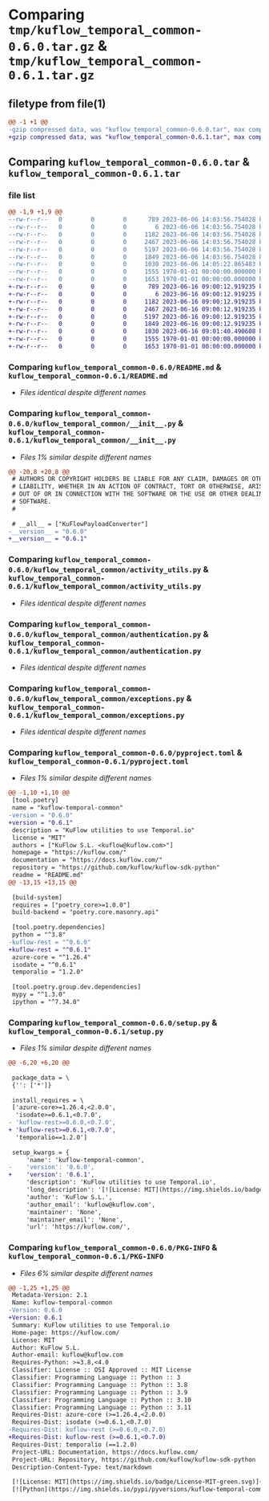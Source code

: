 # Comparing `tmp/kuflow_temporal_common-0.6.0.tar.gz` & `tmp/kuflow_temporal_common-0.6.1.tar.gz`

## filetype from file(1)

```diff
@@ -1 +1 @@
-gzip compressed data, was "kuflow_temporal_common-0.6.0.tar", max compression
+gzip compressed data, was "kuflow_temporal_common-0.6.1.tar", max compression
```

## Comparing `kuflow_temporal_common-0.6.0.tar` & `kuflow_temporal_common-0.6.1.tar`

### file list

```diff
@@ -1,9 +1,9 @@
--rw-r--r--   0        0        0      789 2023-06-06 14:03:56.754028 kuflow_temporal_common-0.6.0/README.md
--rw-r--r--   0        0        0        6 2023-06-06 14:03:56.754028 kuflow_temporal_common-0.6.0/VERSION
--rw-r--r--   0        0        0     1182 2023-06-06 14:03:56.754028 kuflow_temporal_common-0.6.0/kuflow_temporal_common/__init__.py
--rw-r--r--   0        0        0     2467 2023-06-06 14:03:56.754028 kuflow_temporal_common-0.6.0/kuflow_temporal_common/activity_utils.py
--rw-r--r--   0        0        0     5197 2023-06-06 14:03:56.754028 kuflow_temporal_common-0.6.0/kuflow_temporal_common/authentication.py
--rw-r--r--   0        0        0     1849 2023-06-06 14:03:56.754028 kuflow_temporal_common-0.6.0/kuflow_temporal_common/exceptions.py
--rw-r--r--   0        0        0     1030 2023-06-06 14:05:22.865483 kuflow_temporal_common-0.6.0/pyproject.toml
--rw-r--r--   0        0        0     1555 1970-01-01 00:00:00.000000 kuflow_temporal_common-0.6.0/setup.py
--rw-r--r--   0        0        0     1653 1970-01-01 00:00:00.000000 kuflow_temporal_common-0.6.0/PKG-INFO
+-rw-r--r--   0        0        0      789 2023-06-16 09:00:12.919235 kuflow_temporal_common-0.6.1/README.md
+-rw-r--r--   0        0        0        6 2023-06-16 09:00:12.919235 kuflow_temporal_common-0.6.1/VERSION
+-rw-r--r--   0        0        0     1182 2023-06-16 09:00:12.919235 kuflow_temporal_common-0.6.1/kuflow_temporal_common/__init__.py
+-rw-r--r--   0        0        0     2467 2023-06-16 09:00:12.919235 kuflow_temporal_common-0.6.1/kuflow_temporal_common/activity_utils.py
+-rw-r--r--   0        0        0     5197 2023-06-16 09:00:12.919235 kuflow_temporal_common-0.6.1/kuflow_temporal_common/authentication.py
+-rw-r--r--   0        0        0     1849 2023-06-16 09:00:12.919235 kuflow_temporal_common-0.6.1/kuflow_temporal_common/exceptions.py
+-rw-r--r--   0        0        0     1030 2023-06-16 09:01:40.490608 kuflow_temporal_common-0.6.1/pyproject.toml
+-rw-r--r--   0        0        0     1555 1970-01-01 00:00:00.000000 kuflow_temporal_common-0.6.1/setup.py
+-rw-r--r--   0        0        0     1653 1970-01-01 00:00:00.000000 kuflow_temporal_common-0.6.1/PKG-INFO
```

### Comparing `kuflow_temporal_common-0.6.0/README.md` & `kuflow_temporal_common-0.6.1/README.md`

 * *Files identical despite different names*

### Comparing `kuflow_temporal_common-0.6.0/kuflow_temporal_common/__init__.py` & `kuflow_temporal_common-0.6.1/kuflow_temporal_common/__init__.py`

 * *Files 1% similar despite different names*

```diff
@@ -20,8 +20,8 @@
 # AUTHORS OR COPYRIGHT HOLDERS BE LIABLE FOR ANY CLAIM, DAMAGES OR OTHER
 # LIABILITY, WHETHER IN AN ACTION OF CONTRACT, TORT OR OTHERWISE, ARISING FROM,
 # OUT OF OR IN CONNECTION WITH THE SOFTWARE OR THE USE OR OTHER DEALINGS IN THE
 # SOFTWARE.
 #
 
 # __all__ = ["KuFlowPayloadConverter"]
-__version__ = "0.6.0"
+__version__ = "0.6.1"
```

### Comparing `kuflow_temporal_common-0.6.0/kuflow_temporal_common/activity_utils.py` & `kuflow_temporal_common-0.6.1/kuflow_temporal_common/activity_utils.py`

 * *Files identical despite different names*

### Comparing `kuflow_temporal_common-0.6.0/kuflow_temporal_common/authentication.py` & `kuflow_temporal_common-0.6.1/kuflow_temporal_common/authentication.py`

 * *Files identical despite different names*

### Comparing `kuflow_temporal_common-0.6.0/kuflow_temporal_common/exceptions.py` & `kuflow_temporal_common-0.6.1/kuflow_temporal_common/exceptions.py`

 * *Files identical despite different names*

### Comparing `kuflow_temporal_common-0.6.0/pyproject.toml` & `kuflow_temporal_common-0.6.1/pyproject.toml`

 * *Files 1% similar despite different names*

```diff
@@ -1,10 +1,10 @@
 [tool.poetry]
 name = "kuflow-temporal-common"
-version = "0.6.0"
+version = "0.6.1"
 description = "KuFlow utilities to use Temporal.io"
 license = "MIT"
 authors = ["KuFlow S.L. <kuflow@kuflow.com>"]
 homepage = "https://kuflow.com/"
 documentation = "https://docs.kuflow.com/"
 repository = "https://github.com/kuflow/kuflow-sdk-python"
 readme = "README.md"
@@ -13,15 +13,15 @@
 
 [build-system]
 requires = ["poetry_core>=1.0.0"]
 build-backend = "poetry.core.masonry.api"
 
 [tool.poetry.dependencies]
 python = "^3.8"
-kuflow-rest = "^0.6.0"
+kuflow-rest = "^0.6.1"
 azure-core = "^1.26.4"
 isodate = "^0.6.1"
 temporalio = "1.2.0"
 
 [tool.poetry.group.dev.dependencies]
 mypy = "^1.3.0"
 ipython = "^7.34.0"
```

### Comparing `kuflow_temporal_common-0.6.0/setup.py` & `kuflow_temporal_common-0.6.1/setup.py`

 * *Files 1% similar despite different names*

```diff
@@ -6,20 +6,20 @@
 
 package_data = \
 {'': ['*']}
 
 install_requires = \
 ['azure-core>=1.26.4,<2.0.0',
  'isodate>=0.6.1,<0.7.0',
- 'kuflow-rest>=0.6.0,<0.7.0',
+ 'kuflow-rest>=0.6.1,<0.7.0',
  'temporalio==1.2.0']
 
 setup_kwargs = {
     'name': 'kuflow-temporal-common',
-    'version': '0.6.0',
+    'version': '0.6.1',
     'description': 'KuFlow utilities to use Temporal.io',
     'long_description': '[![License: MIT](https://img.shields.io/badge/License-MIT-green.svg)](https://github.com/kuflow/kuflow-sdk-python/blob/master/LICENSE)\n[![Python](https://img.shields.io/pypi/pyversions/kuflow-temporal-common.svg)](https://pypi.org/project/kuflow-temporal-common)\n[![PyPI](https://img.shields.io/pypi/v/kuflow-temporal-common.svg)](https://pypi.org/project/kuflow-temporal-common)\n\n# KuFlow Temporal Common\n\nTODO\n\n## Documentation\n\nMore detailed docs are available in the [documentation pages](https://docs.kuflow.com/developers/).\n\n## Contributing\n\nWe are happy to receive your help and comments, together we will dance a wonderful KuFlow. Please review our [contribution guide](CONTRIBUTING.md).\n\n## License\n\n[MIT License](https://github.com/kuflow/kuflow-sdk-python/blob/master/LICENSE)\n',
     'author': 'KuFlow S.L.',
     'author_email': 'kuflow@kuflow.com',
     'maintainer': 'None',
     'maintainer_email': 'None',
     'url': 'https://kuflow.com/',
```

### Comparing `kuflow_temporal_common-0.6.0/PKG-INFO` & `kuflow_temporal_common-0.6.1/PKG-INFO`

 * *Files 6% similar despite different names*

```diff
@@ -1,25 +1,25 @@
 Metadata-Version: 2.1
 Name: kuflow-temporal-common
-Version: 0.6.0
+Version: 0.6.1
 Summary: KuFlow utilities to use Temporal.io
 Home-page: https://kuflow.com/
 License: MIT
 Author: KuFlow S.L.
 Author-email: kuflow@kuflow.com
 Requires-Python: >=3.8,<4.0
 Classifier: License :: OSI Approved :: MIT License
 Classifier: Programming Language :: Python :: 3
 Classifier: Programming Language :: Python :: 3.8
 Classifier: Programming Language :: Python :: 3.9
 Classifier: Programming Language :: Python :: 3.10
 Classifier: Programming Language :: Python :: 3.11
 Requires-Dist: azure-core (>=1.26.4,<2.0.0)
 Requires-Dist: isodate (>=0.6.1,<0.7.0)
-Requires-Dist: kuflow-rest (>=0.6.0,<0.7.0)
+Requires-Dist: kuflow-rest (>=0.6.1,<0.7.0)
 Requires-Dist: temporalio (==1.2.0)
 Project-URL: Documentation, https://docs.kuflow.com/
 Project-URL: Repository, https://github.com/kuflow/kuflow-sdk-python
 Description-Content-Type: text/markdown
 
 [![License: MIT](https://img.shields.io/badge/License-MIT-green.svg)](https://github.com/kuflow/kuflow-sdk-python/blob/master/LICENSE)
 [![Python](https://img.shields.io/pypi/pyversions/kuflow-temporal-common.svg)](https://pypi.org/project/kuflow-temporal-common)
```

